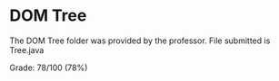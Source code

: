 # DOM Tree

The DOM Tree folder was provided by the professor.
File submitted is Tree.java

Grade: 78/100 (78%)
